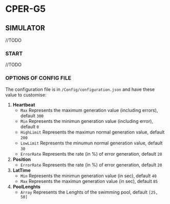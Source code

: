 # CPER-G5

## SIMULATOR

//TODO

### START

//TODO

### OPTIONS OF CONFIG FILE
The configuration file is in `/Config/configuration.json` and have these value to customise:
1. **Heartbeat**
   - `Max` Represents the maximum generation value (including errors), default `300`
   - `Min` Represents the minimun generation value (including error), default `0`
   - `HighLimit` Represents the maximun normal generation value, default `200`
   - `LowLimit` Represents the minumun normal generation value, default `30`
   - `ErrorRate` Represents the rate (in %) of error generation, default `20`
2. **Position**
   - `ErrorRate` Represents the rate (in %) of error generation, default `20`
3. **LatTime**
   - `Min` Represents the minimun generation value (in sec), default `40`
   - `Max` Represents the maximun generation value (in sec), default `85`
4. **PoolLenghts**
   - `Array` Represents the Lenghts of the swimming pool, default `[25, 50]`
